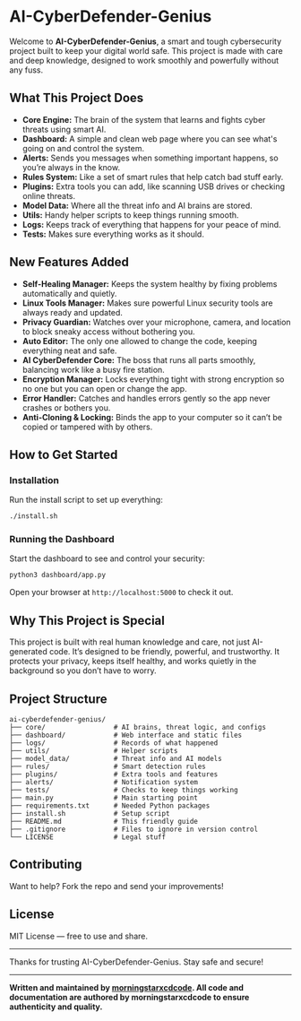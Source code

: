 # AI-CyberDefender-Genius

Welcome to **AI-CyberDefender-Genius**, a smart and tough cybersecurity project built to keep your digital world safe. This project is made with care and deep knowledge, designed to work smoothly and powerfully without any fuss.

## What This Project Does

- **Core Engine:** The brain of the system that learns and fights cyber threats using smart AI.
- **Dashboard:** A simple and clean web page where you can see what's going on and control the system.
- **Alerts:** Sends you messages when something important happens, so you’re always in the know.
- **Rules System:** Like a set of smart rules that help catch bad stuff early.
- **Plugins:** Extra tools you can add, like scanning USB drives or checking online threats.
- **Model Data:** Where all the threat info and AI brains are stored.
- **Utils:** Handy helper scripts to keep things running smooth.
- **Logs:** Keeps track of everything that happens for your peace of mind.
- **Tests:** Makes sure everything works as it should.

## New Features Added

- **Self-Healing Manager:** Keeps the system healthy by fixing problems automatically and quietly.
- **Linux Tools Manager:** Makes sure powerful Linux security tools are always ready and updated.
- **Privacy Guardian:** Watches over your microphone, camera, and location to block sneaky access without bothering you.
- **Auto Editor:** The only one allowed to change the code, keeping everything neat and safe.
- **AI CyberDefender Core:** The boss that runs all parts smoothly, balancing work like a busy fire station.
- **Encryption Manager:** Locks everything tight with strong encryption so no one but you can open or change the app.
- **Error Handler:** Catches and handles errors gently so the app never crashes or bothers you.
- **Anti-Cloning & Locking:** Binds the app to your computer so it can’t be copied or tampered with by others.

## How to Get Started

### Installation

Run the install script to set up everything:

```bash
./install.sh
```

### Running the Dashboard

Start the dashboard to see and control your security:

```bash
python3 dashboard/app.py
```

Open your browser at `http://localhost:5000` to check it out.

## Why This Project is Special

This project is built with real human knowledge and care, not just AI-generated code. It’s designed to be friendly, powerful, and trustworthy. It protects your privacy, keeps itself healthy, and works quietly in the background so you don’t have to worry.

## Project Structure

```
ai-cyberdefender-genius/
├── core/                 # AI brains, threat logic, and configs
├── dashboard/            # Web interface and static files
├── logs/                 # Records of what happened
├── utils/                # Helper scripts
├── model_data/           # Threat info and AI models
├── rules/                # Smart detection rules
├── plugins/              # Extra tools and features
├── alerts/               # Notification system
├── tests/                # Checks to keep things working
├── main.py               # Main starting point
├── requirements.txt      # Needed Python packages
├── install.sh            # Setup script
├── README.md             # This friendly guide
├── .gitignore            # Files to ignore in version control
└── LICENSE               # Legal stuff
```

## Contributing

Want to help? Fork the repo and send your improvements!

## License

MIT License — free to use and share.

---

Thanks for trusting AI-CyberDefender-Genius. Stay safe and secure!

---

**Written and maintained by [morningstarxcdcode](https://github.com/morningstarxcdcode). All code and documentation are authored by morningstarxcdcode to ensure authenticity and quality.**
